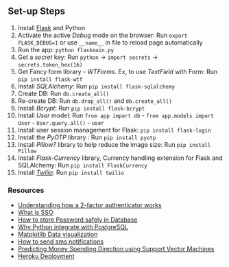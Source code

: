 ## Set-up Steps

1. Install [Flask](https://flask.palletsprojects.com/en/2.2.x/quickstart/) and Python
2. Activate the active _Debug_ mode on the browser: Run `export FLASK_DEBUG=1` or use `__name__` in file to reload page automatically
3. Run the app: `python flaskmain.py`
4. Get a _secret_ key: Run `python` -> `import secrets` -> `secrets.token_hex(16)`
5. Get Fancy form library - _WTForms_. Ex, to use _TextField_ with Form: Run `pip install flask-wtf`
6. Install _SQLAlchemy_: Run `pip install flask-sqlalchemy`
7. Create DB: Run `db.create_all()`
8. Re-create DB: Run `db.drop_all()` and `db.create_all()`
9. Install _Bcrypt_: Run `pip install flask-bcrypt`
10. Install _User_ model: Run `from app import db` - `from app.models import User` - `User.query.all()` - `user`
11. Install user session management for Flask: `pip install flask-login`
12. Install the _PyOTP_ library : Run `pip install pyotp`
13. Install _Pillow?_ library to help reduce the image size: Run `pip install Pillow`
14. Install _Flask-Currency_ library, Currency handling extension for Flask and SQLAlchemy: Run `pip install FlaskCurrency`
14. Install [_Twilio_](https://www.twilio.com/docs/sms/quickstart/python): Run `pip install twilio`

### Resources

- [Understanding how a 2-factor authenticator works](https://blog.bytebytego.com/p/ep-16-design-google-placesyelp-also)
- [What is SSO](https://blog.bytebytego.com/p/what-is-sso-episode-7)
- [How to store Password safely in Database](https://www.youtube.com/watch?v=zt8Cocdy15c)
- [Why Python integrate with PostgreSQL](https://blog.bytebytego.com/p/ep30-why-is-postgresql-the-most-loved)
- [Matplotlib Data visualization](https://www.youtube.com/watch?v=UO98lJQ3QGI)
- [How to send sms notifications](https://www.twilio.com/blog/sms-transaction-notifications-transferwise-twilio-python)
- [Predicting Money Spending Direction using Support Vector Machines](https://jakevdp.github.io/PythonDataScienceHandbook/05.07-support-vector-machines.html)
- [Heroku Deployment](https://www.youtube.com/watch?v=6DI_7Zja8Zc&t=613s)
